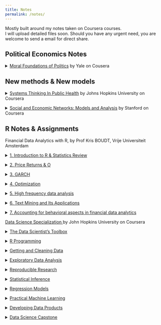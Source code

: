 ```yaml
---
title: Notes
permalink: /notes/
---
```


<p> Mostly built around my notes taken on Coursera courses. <br>
I will upload detailed files soon. Should you have any urgent need, you are welcome to send a email for direct share. </p>

##  Political Economics Notes
<p> <details>
<summary><a href="https://www.coursera.org/learn/moral-politics/home/info" target="_blank">Moral Foundations of Politics</a> by Yale on Cousera</summary>
<p align="justify" style="font-size:90%"></p>
</details> </p>


##  New methods & New models
<p> <details>
<summary><a href="https://www.coursera.org/learn/systems-thinking/home/info" target="_blank">Systems Thinking In Public Health</a> by Johns Hopkins University on Coursera</summary>
<p align="justify" style="font-size:90%"></p>
</details> </p>

<p> <details>
<summary><a href="https://www.coursera.org/learn/social-economic-networks/home/info" target="_blank">Social and Economic Networks: Models and Analysis</a> by Stanford on Coursera</summary>
<p align="justify" style="font-size:90%"></p>
</details> </p>


## R Notes & Assignments
<p> Financial Data Analytics with R, by Prof Kris BOUDT, Vrije Universiteit Amsterdam </p>

<p> <details>
<summary><a href="" target="_blank">1. Introduction to R & Statistics Review</a></summary>
<p align="justify" style="font-size:90%"> </p>
</details> </p>

<p> <details>
<summary><a href="" target="_blank">2. Price Returns & O</a></summary>
<p align="justify" style="font-size:90%"> </p>
</details> </p>

<p> <details>
<summary><a href="" target="_blank">3. GARCH</a></summary>
<p align="justify" style="font-size:90%"> </p>
</details> </p>

<p> <details>
<summary><a href="" target="_blank">4. Optimization</a></summary>
<p align="justify" style="font-size:90%"> </p>
</details> </p>

<p> <details>
<summary><a href="" target="_blank">5. High frequency data analysis </a></summary>
<p align="justify" style="font-size:90%"> </p>
</details> </p>
                      
<p> <details>
<summary><a href="" target="_blank">6. Text Mining and Its Applications</a></summary>
<p align="justify" style="font-size:90%"> </p>
</details> </p>

<p> <details>
<summary><a href="" target="_blank">7. Accounting for behavioral aspects in financial data analytics</a></summary>
<p align="justify" style="font-size:90%"> </p>
</details> </p>


<p> <a href="https://www.coursera.org/specializations/jhu-data-science#courses">Data Science Specialization </a>by John Hopkins University on Coursera
<details>   
<summary><a href="">The Data Scientist’s Toolbox</a></summary>
<p align="justify" style="font-size:90%"></p>
</details> </p>

<p> <details>
<summary><a href="" target="_blank">R Programming</a></summary>
<p align="justify" style="font-size:90%"> </p>
</details> </p>

<p> <details>
<summary><a href="" target="_blank">Getting and Cleaning Data</a></summary>
<p align="justify" style="font-size:90%"> </p>
</details> </p>

<p> <details>
<summary><a href="" target="_blank">Exploratory Data Analysis</a></summary>
<p align="justify" style="font-size:90%"> </p>
</details> </p>

<p> <details>
<summary><a href="" target="_blank">Reproducible Research</a></summary>
<p align="justify" style="font-size:90%"> </p>
</details> </p>

<p> <details>
<summary><a href="" target="_blank">Statistical Inference</a></summary>
<p align="justify" style="font-size:90%"> </p>
</details> </p>

<p> <details>
<summary><a href="" target="_blank">Regression Models</a></summary>
<p align="justify" style="font-size:90%"> </p>
</details> </p>

<p> <details>
<summary><a href="" target="_blank">Practical Machine Learning</a></summary>
<p align="justify" style="font-size:90%"> </p>
</details> </p>

<p> <details>
<summary><a href="" target="_blank">Developing Data Products</a></summary>
<p align="justify" style="font-size:90%"> </p>
</details> </p>

<p> <details>
<summary><a href="" target="_blank">Data Science Capstone</a></summary>
<p align="justify" style="font-size:90%"> </p>
</details> </p>

